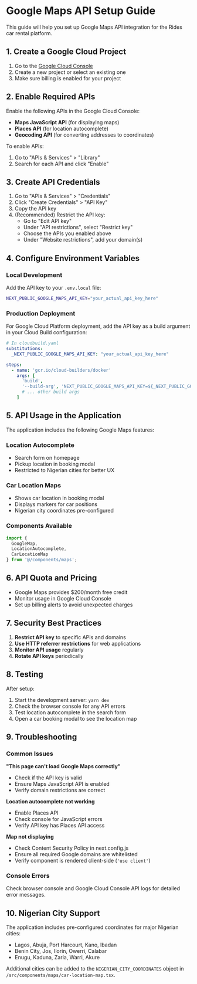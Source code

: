 # Google Maps API Setup Guide

This guide will help you set up Google Maps API integration for the Rides car rental platform.

## 1. Create a Google Cloud Project

1. Go to the [Google Cloud Console](https://console.cloud.google.com/)
2. Create a new project or select an existing one
3. Make sure billing is enabled for your project

## 2. Enable Required APIs

Enable the following APIs in the Google Cloud Console:

- **Maps JavaScript API** (for displaying maps)
- **Places API** (for location autocomplete)
- **Geocoding API** (for converting addresses to coordinates)

To enable APIs:
1. Go to "APIs & Services" > "Library"
2. Search for each API and click "Enable"

## 3. Create API Credentials

1. Go to "APIs & Services" > "Credentials"
2. Click "Create Credentials" > "API Key"
3. Copy the API key
4. (Recommended) Restrict the API key:
   - Go to "Edit API key"
   - Under "API restrictions", select "Restrict key"
   - Choose the APIs you enabled above
   - Under "Website restrictions", add your domain(s)

## 4. Configure Environment Variables

### Local Development

Add the API key to your `.env.local` file:

```bash
NEXT_PUBLIC_GOOGLE_MAPS_API_KEY="your_actual_api_key_here"
```

### Production Deployment

For Google Cloud Platform deployment, add the API key as a build argument in your Cloud Build configuration:

```yaml
# In cloudbuild.yaml
substitutions:
  _NEXT_PUBLIC_GOOGLE_MAPS_API_KEY: "your_actual_api_key_here"

steps:
  - name: 'gcr.io/cloud-builders/docker'
    args: [
      'build',
      '--build-arg', 'NEXT_PUBLIC_GOOGLE_MAPS_API_KEY=${_NEXT_PUBLIC_GOOGLE_MAPS_API_KEY}',
      # ... other build args
    ]
```

## 5. API Usage in the Application

The application includes the following Google Maps features:

### Location Autocomplete
- Search form on homepage
- Pickup location in booking modal
- Restricted to Nigerian cities for better UX

### Car Location Maps
- Shows car location in booking modal
- Displays markers for car positions
- Nigerian city coordinates pre-configured

### Components Available

```typescript
import {
  GoogleMap,
  LocationAutocomplete,
  CarLocationMap
} from '@/components/maps';
```

## 6. API Quota and Pricing

- Google Maps provides $200/month free credit
- Monitor usage in Google Cloud Console
- Set up billing alerts to avoid unexpected charges

## 7. Security Best Practices

1. **Restrict API key** to specific APIs and domains
2. **Use HTTP referrer restrictions** for web applications
3. **Monitor API usage** regularly
4. **Rotate API keys** periodically

## 8. Testing

After setup:

1. Start the development server: `yarn dev`
2. Check the browser console for any API errors
3. Test location autocomplete in the search form
4. Open a car booking modal to see the location map

## 9. Troubleshooting

### Common Issues

**"This page can't load Google Maps correctly"**
- Check if the API key is valid
- Ensure Maps JavaScript API is enabled
- Verify domain restrictions are correct

**Location autocomplete not working**
- Enable Places API
- Check console for JavaScript errors
- Verify API key has Places API access

**Map not displaying**
- Check Content Security Policy in next.config.js
- Ensure all required Google domains are whitelisted
- Verify component is rendered client-side (`'use client'`)

### Console Errors

Check browser console and Google Cloud Console API logs for detailed error messages.

## 10. Nigerian City Support

The application includes pre-configured coordinates for major Nigerian cities:

- Lagos, Abuja, Port Harcourt, Kano, Ibadan
- Benin City, Jos, Ilorin, Owerri, Calabar
- Enugu, Kaduna, Zaria, Warri, Akure

Additional cities can be added to the `NIGERIAN_CITY_COORDINATES` object in `/src/components/maps/car-location-map.tsx`.
